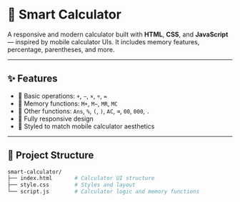 # 🔢 Smart Calculator

A responsive and modern calculator built with **HTML**, **CSS**, and **JavaScript** — inspired by mobile calculator UIs. It includes memory features, percentage, parentheses, and more.

---

## ✨ Features

- 🧮 Basic operations: `+`, `−`, `×`, `÷`, `=`  
- 🧠 Memory functions: `M+`, `M−`, `MR`, `MC`  
- 🎯 Other functions: `Ans`, `%`, `(`, `)`, `AC`, `⌫`, `00`, `000`, `.`  
- 📱 Fully responsive design  
- 🎨 Styled to match mobile calculator aesthetics

---

## 📂 Project Structure

```bash
smart-calculator/
├── index.html       # Calculator UI structure
├── style.css        # Styles and layout
└── script.js        # Calculator logic and memory functions
